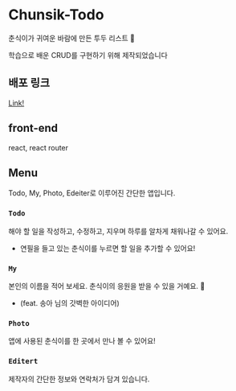 # Chunsik-Todo

춘식이가 귀여운 바람에 만든 투두 리스트 🥰

학습으로 배운 CRUD를 구현하기 위해 제작되었습니다

## 배포 링크

[Link!](https://mmoengg.github.io/Toy-Chunsik-Todo/)

## front-end

react, react router

## Menu

Todo, My, Photo, Edeiter로 이루어진 간단한 앱입니다.

### `Todo`

해야 할 일을 작성하고, 수정하고, 지우며 하루를 알차게 채워나갈 수 있어요.
+ 연필을 들고 있는 춘식이를 누르면 할 일을 추가할 수 있어요!

### `My`

본인의 이름을 적어 보세요. 춘식이의 응원을 받을 수 있을 거예요. 🥳
+ (feat. 송아 님의 갓벽한 아이디어)

### `Photo`

앱에 사용된 춘식이를 한 곳에서 만나 볼 수 있어요!

### `Editert`

제작자의 간단한 정보와 연락처가 담겨 있습니다.

